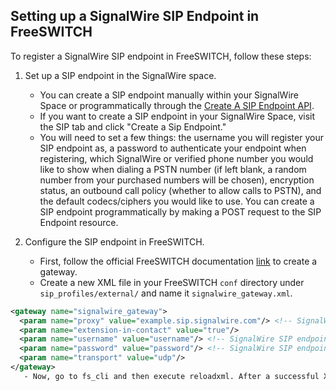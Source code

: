 ## Setting up a SignalWire SIP Endpoint in FreeSWITCH

To register a SignalWire SIP endpoint in FreeSWITCH, follow these steps:

1. Set up a SIP endpoint in the SignalWire space.
   - You can create a SIP endpoint manually within your SignalWire Space or programmatically through the [Create A SIP Endpoint API](https://developer.signalwire.com/apis/docs/rest/2020-12-11/account/sip-endpoints/create-a-sip-endpoint).
   - If you want to create a SIP endpoint in your SignalWire Space, visit the SIP tab and click "Create a Sip Endpoint."
   - You will need to set a few things: the username you will register your SIP endpoint as, a password to authenticate your endpoint when registering, which SignalWire or verified phone number you would like to show when dialing a PSTN number (if left blank, a random number from your purchased numbers will be chosen), encryption status, an outbound call policy (whether to allow calls to PSTN), and the default codecs/ciphers you would like to use. You can create a SIP endpoint programmatically by making a POST request to the SIP Endpoint resource.

2. Configure the SIP endpoint in FreeSWITCH.
   - First, follow the official FreeSWITCH documentation [link](https://developer.signalwire.com/freeswitch/FreeSWITCH-Explained/Configuration/Sofia-SIP-Stack/Gateways-Configuration_7144069/) to create a gateway.
   - Create a new XML file in your FreeSWITCH `conf` directory under `sip_profiles/external/` and name it `signalwire_gateway.xml`.
   
```xml
<gateway name="signalwire_gateway">
  <param name="proxy" value="example.sip.signalwire.com"/> <!-- SignalWire SIP endpoint URI -->
  <param name="extension-in-contact" value="true"/> 
  <param name="username" value="username"/> <!-- SignalWire SIP endpoint username -->
  <param name="password" value="password"/> <!-- SignalWire SIP endpoint password -->
  <param name="transport" value="udp"/>
</gateway>
   - Now, go to fs_cli and then execute reloadxml. After a successful XML reload, execute reload mod_sofia, and to see your gateway in fs_cli, execute sofia status.
